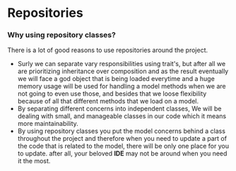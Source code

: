 # Repositories

### Why using repository classes?

There is a lot of good reasons to use repositories around the project.

- Surly we can separate vary responsibilities using trait's, but after all we are
  prioritizing inheritance over composition and as the result eventually we will face a
  god object that is being loaded everytime and a huge memory usage will be used for
  handling a model methods when we are not going to even use those, and
  besides that we loose flexibility because of all that different methods that we
  load on a model.
- By separating different concerns into independent classes, We will be dealing
  with small, and manageable classes in our code which it means more maintainability.
- By using repository classes you put the model concerns behind a class throughout
  the project and therefore when you need to update a part of the code that is related
  to the model, there will be only one place for you to update. after all, your beloved
  **IDE** may not be around when you need it the most.
